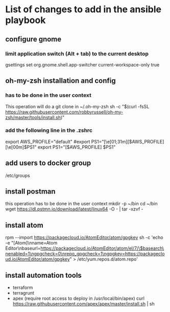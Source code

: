# List of changes to add in the ansible playbook

## configure gnome

### limit application switch (Alt + tab) to the current desktop
gsettings set org.gnome.shell.app-switcher current-workspace-only true


## oh-my-zsh installation and config

### has to be done in the user context
This operation will do a git clone in ~/.oh-my-zsh
sh -c "$(curl -fsSL https://raw.githubusercontent.com/robbyrussell/oh-my-zsh/master/tools/install.sh)"

### add the following line in the .zshrc
export AWS_PROFILE="default"
#export PS1="\[\e[01;31m\][\$AWS_PROFILE]\[\e[00m\]$PS1"
export PS1="[\$AWS_PROFILE] $PS1"


## add users to docker group
/etc/groups

## install postman
this operation has to be done in the user context
mkdir -p ~/bin
cd ~/bin
wget https://dl.pstmn.io/download/latest/linux64 -O - | tar -xzvf -

## install atom
rpm --import https://packagecloud.io/AtomEditor/atom/gpgkey
sh -c 'echo -e "[Atom]\nname=Atom Editor\nbaseurl=https://packagecloud.io/AtomEditor/atom/el/7/\$basearch\nenabled=1\ngpgcheck=0\nrepo_gpgcheck=1\ngpgkey=https://packagecloud.io/AtomEditor/atom/gpgkey" > /etc/yum.repos.d/atom.repo'


## install automation tools
- terraform
- terragrunt
- apex (require root access to deploy in /usr/local/bin/apex)
curl https://raw.githubusercontent.com/apex/apex/master/install.sh | sh
